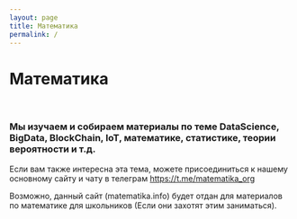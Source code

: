 ```yaml
---
layout: page
title: Математика
permalink: /
---
```


# Математика

<br/>

### Мы изучаем и собираем материалы по теме DataScience, BigData, BlockChain, IoT, математике, статистике, теории вероятности и т.д.

Если вам также интересна эта тема, можете присоединиться к нашему <a hre="//matematika.org">основному сайту</a> и чату в телеграм https://t.me/matematika_org

Возможно, данный сайт (matematika.info) будет отдан для материалов по математике для школьников (Если они захотят этим заниматься).

